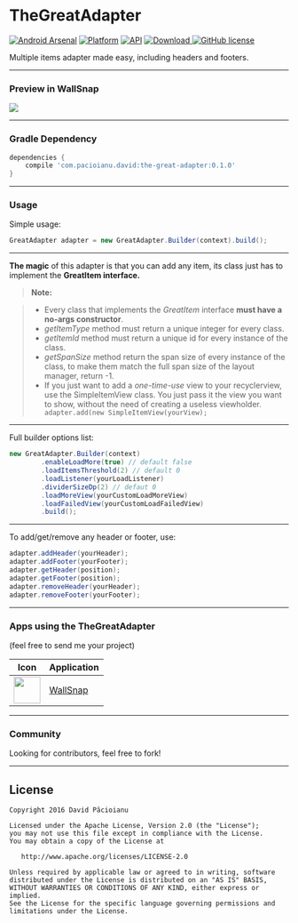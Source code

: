 # TheGreatAdapter

[![Android Arsenal](https://img.shields.io/badge/Android%20Arsenal-The%20Great%20Adapter-brightgreen.svg?style=flat)]()
[![Platform](https://img.shields.io/badge/Platform-Android-green.svg)](http://developer.android.com/index.html)
[![API](https://img.shields.io/badge/API-14%2B-brightgreen.svg)](https://android-arsenal.com/api?level=14)
[ ![Download](https://api.bintray.com/packages/davidpacioianu/maven/TheGreatAdapter/images/download.svg) ](https://bintray.com/davidpacioianu/maven/TheGreatAdapter/_latestVersion)
[![GitHub license](https://img.shields.io/badge/license-Apache%202-blue.svg)](https://raw.githubusercontent.com/DavidPacioianu/TheGreatAdapter/master/LICENSE) 

Multiple items adapter made easy, including headers and footers.


----------


### Preview in WallSnap
![](http://i.giphy.com/l4JyRhO1NJnPN2m3e.gif)


----------


### Gradle Dependency
```gradle
dependencies {
    compile 'com.pacioianu.david:the-great-adapter:0.1.0'
}
```


----------


### Usage

Simple usage:
```java
GreatAdapter adapter = new GreatAdapter.Builder(context).build();
```


----------


**The magic** of this adapter is that you can add any item, its class just has to implement the **GreatItem interface.**
> **Note:**

> - Every class that implements the *GreatItem* interface **must have a no-args constructor**.
> - *getItemType* method must return a unique integer for every class.
> - *getItemId* method must return a unique id for every instance of the class.
> - *getSpanSize* method return the span size of every instance of the class, to make them match the full span size of the layout manager, return -1.
> - If you just want to add a *one-time-use* view to your recyclerview, use the SimpleItemView class. You just pass it the view you want to show, without the need of creating a useless viewholder. ``` adapter.add(new SimpleItemView(yourView);```


----------


Full builder options list:
```java
new GreatAdapter.Builder(context)
        .enableLoadMore(true) // default false
        .loadItemsThreshold(2) // default 0
        .loadListener(yourLoadListener)
        .dividerSizeDp(2) // defaut 0
        .loadMoreView(yourCustomLoadMoreView)
        .loadFailedView(yourCustomLoadFailedView)
        .build();
```


----------


To add/get/remove any header or footer, use:
```java
adapter.addHeader(yourHeader);
adapter.addFooter(yourFooter);
adapter.getHeader(position);
adapter.getFooter(position);
adapter.removeHeader(yourHeader);
adapter.removeFooter(yourFooter);
```


----------


### Apps using the TheGreatAdapter
(feel free to send me your project)

Icon | Application
------------ | -------------
<img src="https://goo.gl/uebQIl" width="48" height="48" /> | [WallSnap](https://play.google.com/store/apps/details?id=com.pixelcan.wallsnap) 


----------


### Community
Looking for contributors, feel free to fork!


---------


License
--------

    Copyright 2016 David Păcioianu

    Licensed under the Apache License, Version 2.0 (the "License");
    you may not use this file except in compliance with the License.
    You may obtain a copy of the License at

       http://www.apache.org/licenses/LICENSE-2.0

    Unless required by applicable law or agreed to in writing, software
    distributed under the License is distributed on an "AS IS" BASIS,
    WITHOUT WARRANTIES OR CONDITIONS OF ANY KIND, either express or implied.
    See the License for the specific language governing permissions and
    limitations under the License.
